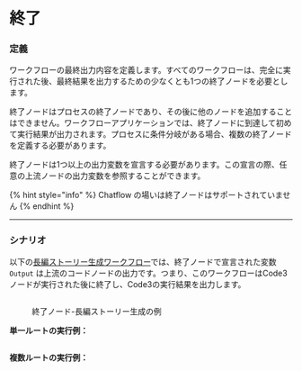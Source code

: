 # 終了

### 定義

ワークフローの最終出力内容を定義します。すべてのワークフローは、完全に実行された後、最終結果を出力するための少なくとも1つの終了ノードを必要とします。

終了ノードはプロセスの終了ノードであり、その後に他のノードを追加することはできません。ワークフローアプリケーションでは、終了ノードに到達して初めて実行結果が出力されます。プロセスに条件分岐がある場合、複数の終了ノードを定義する必要があります。

終了ノードは1つ以上の出力変数を宣言する必要があります。この宣言の際、任意の上流ノードの出力変数を参照することができます。

{% hint style="info" %}
Chatflow の場いは終了ノードはサポートされていません
{% endhint %}

***

### シナリオ

以下の[長編ストーリー生成ワークフロー](iteration.md#shi-li-2-chang-wen-zhang-die-dai-sheng-cheng-qi-ling-yi-zhong-bian-pai-fang-shi)では、終了ノードで宣言された変数 `Output` は上流のコードノードの出力です。つまり、このワークフローはCode3ノードが実行された後に終了し、Code3の実行結果を出力します。

<figure><img src="https://assets-docs.dify.ai/dify-enterprise-mintlify/jp/guides/workflow/node/b2d98960b11a1f8060190e5a9eb9d3ec.png" alt=""><figcaption><p>終了ノード-長編ストーリー生成の例</p></figcaption></figure>

**単一ルートの実行例：**

<figure><img src="https://assets-docs.dify.ai/dify-enterprise-mintlify/jp/guides/workflow/node/7ccc8b575f0d5eb7b7185e431b604c7a.png" alt=""><figcaption></figcaption></figure>

**複数ルートの実行例：**

<figure><img src="https://assets-docs.dify.ai/dify-enterprise-mintlify/jp/guides/workflow/node/86e19b0292a1659d15caafe1bf9fe2e7.png" alt=""><figcaption></figcaption></figure>
